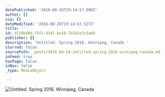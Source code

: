 ```yaml
---
datePublished: '2016-08-26T19:14:57.899Z'
author: []
via: {}
dateModified: '2016-08-26T19:14:57.527Z'
title: ''
id: d120bd89-75f1-4341-ba18-791b1e7c5add
publisher: {}
description: 'Untitled. Spring 2016. Winnipeg, Canada '
starred: false
sourcePath: _posts/2016-04-24-untitled-spring-2016-winnipeg-canada.md
inFeed: true
hasPage: false
inNav: false
_type: MediaObject

---
```

![Untitled. Spring 2016. Winnipeg, Canada ](https://the-grid-user-content.s3-us-west-2.amazonaws.com/68403e99-d075-4b25-b0c3-29d131f9f6d2.jpg)